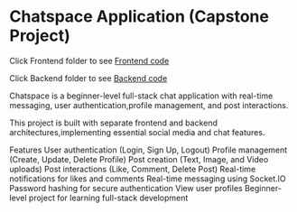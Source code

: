 # Chatspace Application (Capstone Project)

Click Frontend folder to see <a href= "https://github.com/Pad-coder/Chatspace/tree/master/Frontend"> Frontend code </a> 

Click Backend folder to see <a href= "https://github.com/Pad-coder/Chatspace/tree/master/Backend"> Backend code </a> 

Chatspace is a beginner-level full-stack chat application with real-time messaging, user authentication,profile management, and post interactions.

This project is built with separate frontend and backend architectures,implementing essential social media and chat features.

Features
User authentication (Login, Sign Up, Logout)
Profile management (Create, Update, Delete Profile)
Post creation (Text, Image, and Video uploads)
Post interactions (Like, Comment, Delete Post)
Real-time notifications for likes and comments
Real-time messaging using Socket.IO
Password hashing for secure authentication
View user profiles
Beginner-level project for learning full-stack development
 
